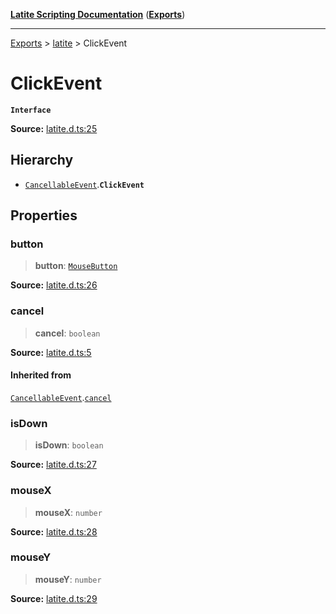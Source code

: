 [**Latite Scripting Documentation**](../../README.md) ([**Exports**](../../exports.md))

---

[Exports](../../exports.md) > [latite](../index.md) > ClickEvent

# ClickEvent

**`Interface`**

**Source:** [latite.d.ts:25](https://github.com/LatiteScripting/latitescripting.github.io/blob/b8f7d69/definitions/latite.d.ts#L25)

## Hierarchy

- [`CancellableEvent`](interface.CancellableEvent.md).**`ClickEvent`**

## Properties

### button

> **button**: [`MouseButton`](../enumerations/enumeration.MouseButton.md)

**Source:** [latite.d.ts:26](https://github.com/LatiteScripting/latitescripting.github.io/blob/b8f7d69/definitions/latite.d.ts#L26)

### cancel

> **cancel**: `boolean`

**Source:** [latite.d.ts:5](https://github.com/LatiteScripting/latitescripting.github.io/blob/b8f7d69/definitions/latite.d.ts#L5)

#### Inherited from

[`CancellableEvent`](interface.CancellableEvent.md).[`cancel`](interface.CancellableEvent.md#cancel)

### isDown

> **isDown**: `boolean`

**Source:** [latite.d.ts:27](https://github.com/LatiteScripting/latitescripting.github.io/blob/b8f7d69/definitions/latite.d.ts#L27)

### mouseX

> **mouseX**: `number`

**Source:** [latite.d.ts:28](https://github.com/LatiteScripting/latitescripting.github.io/blob/b8f7d69/definitions/latite.d.ts#L28)

### mouseY

> **mouseY**: `number`

**Source:** [latite.d.ts:29](https://github.com/LatiteScripting/latitescripting.github.io/blob/b8f7d69/definitions/latite.d.ts#L29)
